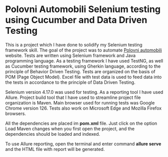 
# Polovni Automobili Selenium testing using Cucumber and Data Driven Testing

This is a project which I have done to solidify my Selenium testing framework skill. The goal of the project was to automate [Polovni automobili](https://polovniautomobili.com) website. Tests are written using Selenium framework and Java programming language. As a testing framework I have used TestNG, as well as Cucumber testing framework, using Gherkin language, according to the principle of Behavior Driven Testing. Tests are organized on the basis of POM (Page Object Model). Excel file with test data is used to feed data into the tests in accordance to the principle of Data Driven Testing.

Selenium version 4.17.0 was used for testing. As a reporting tool I have used Allure. Project build tool that I have used to streamline project file organization is Maven. Main browser used for running tests was Google Chrome version 126. Tests also work on Microsoft Edge and Mozilla Firefox browsers.

All the dependencies are placed im **pom.xml** file. Just click on the option Load Maven changes when you first open the project, and the dependencies should be loaded and indexed.

To use Allure reporting, open the terminal and enter command **allure serve** and the HTML file with report will be generated. 
